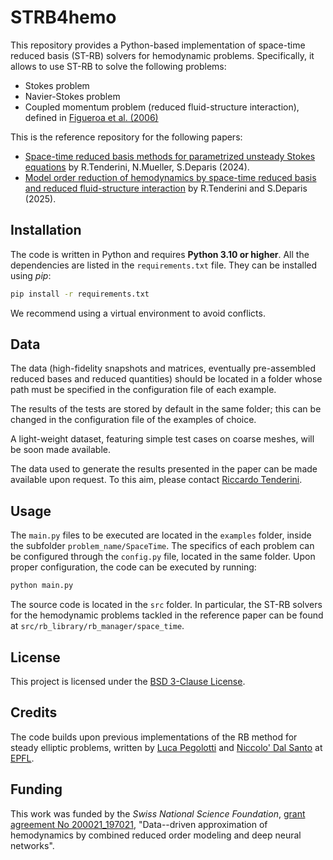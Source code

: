 # STRB4hemo
This repository provides a Python-based implementation of space-time reduced basis (ST-RB) solvers 
for hemodynamic problems. Specifically, it allows to use ST-RB to solve the following problems:
* Stokes problem
* Navier-Stokes problem
* Coupled momentum problem (reduced fluid-structure interaction), defined in 
  [Figueroa et al. (2006)](https://www.sciencedirect.com/science/article/abs/pii/S004578250500513X)

This is the reference repository for the following papers: 
  * [Space-time reduced basis methods for parametrized unsteady Stokes equations](https://epubs.siam.org/doi/full/10.1137/22M1509114?casa_token=8gTtT37emsoAAAAA:7W1EQSPnDxM5LcLok5icCwnwfUR5F9XsWLtfr_ZK1aQozxR5mm1teGDQjM-h3cD522inRPWE5Tw&casa_token=TRTtydhDGR8AAAAA:ie1HJGZIwfSN-jA7nLBSkc11fpEH1soQe0qdujUC1mTthvrr9BnhZd8x4RFd2pTV9Lhc2UyBqR8) by R.Tenderini, N.Mueller, S.Deparis (2024).
  * [Model order reduction of hemodynamics by space-time reduced basis and reduced fluid-structure 
interaction](https://arxiv.org/abs/2505.00548) by R.Tenderini and S.Deparis (2025).

## Installation
The code is written in Python and requires **Python 3.10 or higher**.
All the dependencies are listed in the `requirements.txt` file. They can be installed using *pip*:
```bash
pip install -r requirements.txt
```
We recommend using a virtual environment to avoid conflicts.

## Data 
The data (high-fidelity snapshots and matrices, eventually pre-assembled reduced bases 
and reduced quantities) should be located in a folder whose path must be specified in the
configuration file of each example. 

The results of the tests are stored by default in the same folder; this
can be changed in the configuration file of the examples of choice.

A light-weight dataset, featuring simple test cases on coarse meshes, will be soon made available.

The data used to generate the results presented in the paper can be made available upon request. 
To this aim, please contact [Riccardo Tenderini](mailto:riccardo.tenderini@epfl.ch).

## Usage
The `main.py` files to be executed are located in the `examples` folder, inside the subfolder 
`problem_name/SpaceTime`. The specifics of each problem can be configured through the `config.py` 
file, located in the same folder.
Upon proper configuration, the code can be executed by running:
```bash
python main.py
```

The source code is located in the `src` folder. In particular, the ST-RB solvers for the
hemodynamic problems tackled in the reference paper can be found at
`src/rb_library/rb_manager/space_time`.

## License
This project is licensed under the [BSD 3-Clause License](LICENSE).

## Credits
The code builds upon previous implementations of the RB method for steady elliptic problems,
written by [Luca Pegolotti](https://www.researchgate.net/profile/Luca_Pegolotti) and 
[Niccolo' Dal Santo](https://www.researchgate.net/profile/Niccolo_Dal_Santo) 
at [EPFL](https://www.epfl.ch/en/).

## Funding
This work was funded by the *Swiss National Science Foundation*, 
[grant agreement No 200021_197021](https://data.snf.ch/grants/grant/197021), 
"Data--driven approximation of hemodynamics by combined reduced order modeling and deep neural networks".
